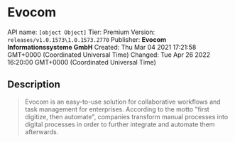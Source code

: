 # Evocom
API name: `[object Object]`
Tier: Premium
Version: `releases/v1.0.1573\1.0.1573.2770`
Publisher: **Evocom Informationssysteme GmbH**
Created: Thu Mar 04 2021 17:21:58 GMT+0000 (Coordinated Universal Time)
Changed: Tue Apr 26 2022 16:20:00 GMT+0000 (Coordinated Universal Time)

## Description
> Evocom is an easy-to-use solution for collaborative workflows and task management for enterprises. According to the motto "first digitize, then automate", companies transform manual processes into digital processes in order to further integrate and automate them afterwards.

